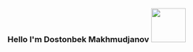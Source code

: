 ### Hello I'm Dostonbek Makhmudjanov <img src="https://media2.giphy.com/media/115BJle6N2Av0A/giphy.gif?cid=ecf05e47j6yw1vtthtpsb5lsxxzqlfv3qmn1839mu7v0pfj2&rid=giphy.gif&ct=g" width="70px">



